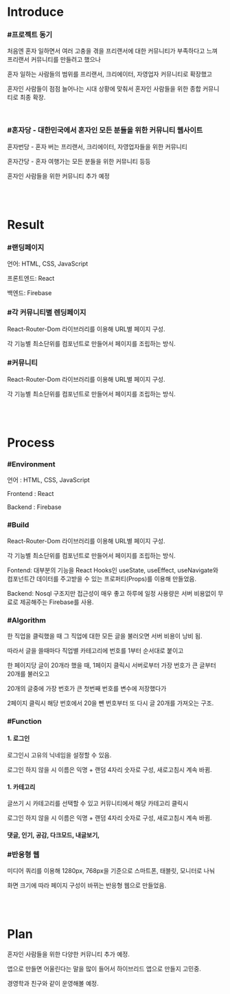 <html>
<head></head>
<body>
<h1>Introduce</h1>

<h3>#프로젝트 동기</h3>
<p>
처음엔 혼자 일하면서 여러 고충을 겪을 프리랜서에 대한 커뮤니티가 부족하다고 느껴 프리랜서 커뮤니티를 만들려고 했으나

혼자 일하는 사람들의 범위를 프리랜서, 크리에이터, 자영업자 커뮤니티로 확장했고 

혼자인 사람들이 점점 늘어나는 시대 상황에 맞춰서 혼자인 사람들을 위한 종합 커뮤니티로 최종 확장.
</p>

<br/>

<h3>#혼자당 - 대한민국에서 혼자인 모든 분들을 위한 커뮤니티 웹사이트</h3> 

<p>
혼자번당 - 혼자 버는 프리랜서, 크리에이터, 자영업자들을 위한 커뮤니티

혼자간당 - 혼자 여행가는 모든 분들을 위한 커뮤니티 등등

혼자인 사람들을 위한 커뮤니티 추가 예정
</p>

<br/>
<br/>

<h1>Result</h1>

<h3>#랜딩페이지</h3>
<p>
언어: HTML, CSS, JavaScript 

프론트엔드: React

백엔드: Firebase
</p>

<h3>#각 커뮤니티별 렌딩페이지</h3>
<p>
React-Router-Dom 라이브러리를 이용해 URL별 페이지 구성.

각 기능별 최소단위를 컴포넌트로 만들어서 페이지를 조립하는 방식.
</p>

<h3>#커뮤니티 </h3>
<p>
React-Router-Dom 라이브러리를 이용해 URL별 페이지 구성.

각 기능별 최소단위를 컴포넌트로 만들어서 페이지를 조립하는 방식.
</p>

<br/>
<br/>

<h1>Process</h1>

<h3>#Environment</h3>
<p>
언어 : HTML, CSS, JavaScript 

Frontend : React

Backend : Firebase
</p>

<h3>#Build</h3>
<p>
React-Router-Dom 라이브러리를 이용해 URL별 페이지 구성.

각 기능별 최소단위를 컴포넌트로 만들어서 페이지를 조립하는 방식.

Fontend: 대부분의 기능을 React Hooks인 useState, useEffect, useNavigate와 컴포넌트간 데이터를 주고받을 수 있는 프로퍼티(Props)를 이용해 만들었음.

Backend: Nosql 구조지만 접근성이 매우 좋고 하루에 일정 사용량은 서버 비용없이 무료로 제공해주는 Firebase를 사용.
</p>

<h3>#Algorithm</h3>
<p>
한 직업을 클릭했을 때 그 직업에 대한 모든 글을 불러오면 서버 비용이 낭비 됨.

따라서 글을 쓸때마다 직업별 카테고리에 번호를 1부터 순서대로 붙이고 

한 페이지당 글이 20개라 했을 때, 1페이지 클릭시 서버로부터 가장 번호가 큰 글부터 20개를 불러오고

20개의 글중에 가장 번호가 큰 첫번째 번호를 변수에 저장했다가 

2페이지 클릭시 해당 번호에서 20을 뺀 번호부터 또 다시 글 20개를 가져오는 구조.

</p>

<h3>#Function</h3>
<p>
<h4>1. 로그인</h4>
로그인시 고유의 닉네임을 설정할 수 있음. 

로그인 하지 않을 시 이름은 익명 + 랜덤 4자리 숫자로 구성, 새로고침시 계속 바뀜.

<h4>1. 카테고리</h4>
글쓰기 시 카테고리를 선택할 수 있고 커뮤니티에서 해당 카테고리 클릭시  

로그인 하지 않을 시 이름은 익명 + 랜덤 4자리 숫자로 구성, 새로고침시 계속 바뀜.

<h4>댓글, 인기, 공감, 다크모드, 내글보기,</h4>

<h3>#반응형 웹</h3>
<p>
미디어 쿼리를 이용해 1280px, 768px을 기준으로 스마트폰, 태블릿, 모니터로 나눠

화면 크기에 따라 페이지 구성이 바뀌는 반응형 웹으로 만들었음.
</p>

<br/>
<br/>

<h1>Plan</h1>

<p>
혼자인 사람들을 위한 다양한 커뮤니티 추가 예정.

앱으로 만들면 어울린다는 말을 많이 들어서 하이브리드 앱으로 만들지 고민중.

경영학과 친구와 같이 운영해볼 예정.
</p>

</body>
</html>




